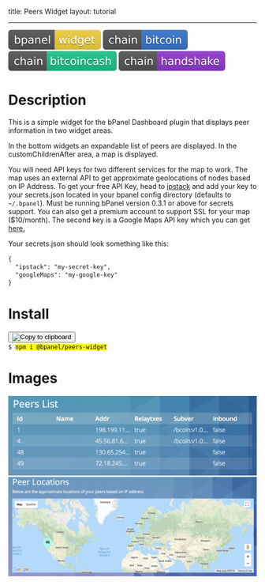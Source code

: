title: Peers Widget
layout: tutorial

---
![Badges](badges/bpanel-widget.svg)
![Badges](badges/chain-bitcoin.svg) ![Badges](badges/chain-bitcoincash.svg) ![Badges](badges/chain-handshake.svg)
# Description
This is a simple widget for the bPanel Dashboard plugin that displays peer information in two widget areas.

In the bottom widgets an expandable list of peers are displayed. In the customChildrenAfter area, a map is displayed.

You will need API keys for two different services for the map to work. The map uses an external API to get approximate geolocations of nodes based on IP Address. To get your free API Key, head to [ipstack](https://ipstack.com/) and add your key to your secrets.json located in your bpanel config directory (defaults to `~/.bpanel`). Must be running bPanel version 0.3.1 or above for secrets support. You can also get a premium account to support SSL for your map ($10/month). The second key is a Google Maps API key which you can get
[here.](https://developers.google.com/maps/documentation/javascript/get-api-key)

Your secrets.json should look something like this:
```
{
  "ipstack": "my-secret-key",
  "googleMaps": "my-google-key"
}
```
# Install
<pre>
<button class="btn" data-clipboard-target="#code-1"><img class="clippy" width="13" src="/docs/img/clippy.svg" alt="Copy to clipboard"></button>
<code class="shell">$ <mark id="code-1">npm i @bpanel/peers-widget</mark></code></pre>

# Images
![Screenshot](img/peers-widget1.png)
![Screenshot](img/peers-widget2.png)